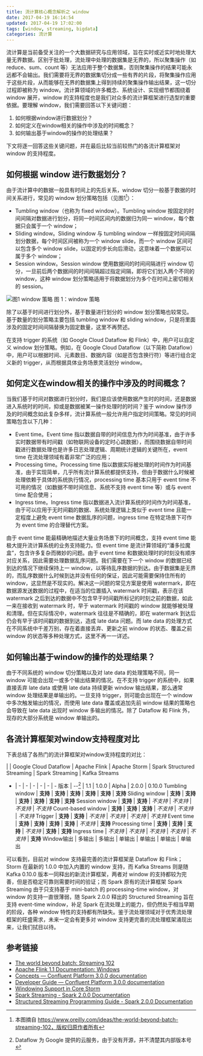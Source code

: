 ```yaml
---
title: 流计算核心概念解析之 window
date: 2017-04-19 16:14:54
updated: 2017-04-19 17:02:00
tags: [window, streaming, bigdata]
categories: 流计算
---
```


流计算是当前备受关注的一个大数据研究与应用领域，旨在实时或近实时地处理大量无界数据。区别于批处理，流处理中处理的数据集是无界的，所以聚集操作（如 reduce、sum、count 等）无法应用于整个数据集，否则聚集操作的结果可能永远都不会输出。我们需要将无界的数据集切分成一些有界的片段，将聚集操作应用于这些片段，从而能够在无界的数据集上得到持续的聚集操作输出结果，这一切分过程即被称为 window。流计算领域的许多概念、系统设计、实现细节都围绕着 window 展开，window 的支持程度也是我们对众多的流计算框架进行选型的重要依据。要理解 window，我们需要回答以下关键问题：

1. 如何根据window进行数据划分？
1. 如何定义在window相关的操作中涉及的时间概念？
1. 如何输出基于window的操作的处理结果？

下文将逐一回答这些关键问题，并在最后比较当前较热门的各流计算框架对 window 的支持程度。

<!--more-->

## 如何根据 window 进行数据划分？

由于流计算中的数据一般具有时间上的先后关系，window 切分一般基于数据的时间关系进行，常见的 window 划分策略包括（见图1[^image1-copyright]）：

- Tumbling window（也称为 fixed window）。Tumbling window 按固定的时间间隔对数据进行划分，将同一时间区间内的数据归为同一 window，每个数据只会属于一个 window；
- Sliding window。Sliding window 与 tumbling window 一样按固定时间间隔划分数据，每个时间区间被称为一个 window slide，而一个 window 区间可以包含多个 window slide，以固定的步长向后滑动，这意味着一个数据可以属于多个 window；
- Session window。Session window 使用数据间的时间间隔进行 window 切分，一旦前后两个数据间的时间间隔超过指定间隔，即将它们划入两个不同的 window，这种 window 划分策略适用于将数据划分为多个在时间上密切相关的 session。

![图1 window 策略](http://oo9foc9n0.bkt.clouddn.com/uchuhimo.me/blog/images/2017/04/windowing-strategies.jpg)
图 1：window 策略

除了以基于时间进行划分外，基于数量进行划分的 window 划分策略也较常见。基于数量的划分策略主要包括 tumbling window 和 sliding window，只是将里面涉及的固定时间间隔替换为固定数量，这里不再赘述。

在支持 trigger 的系统（如 Google Cloud Dataflow 和 Flink）中，用户可以自定义 window 划分策略。例如，在 Google Cloud Dataflow（以下简称 Dataflow）中，用户可以根据时间、元素数目、数据内容（如是否包含换行符）等进行组合定义新的 trigger，从而根据具体业务场景灵活划分 window。

## 如何定义在window相关的操作中涉及的时间概念？

当我们基于时间对数据进行划分时，我们是应该使用数据产生时的时间，还是数据进入系统时的时间，抑或是数据被某一操作处理时的时间？鉴于 window 操作涉及的时间概念如此复杂多样，流计算系统一般允许用户指定时间策略。常见的时间策略包含以下几种：

- Event time。Event time 指以数据自带的时间信息为作为时间基准，由于许多实时数据带有时间戳（如物联网设备的定时心跳数据），而围绕数据自带时间戳进行数据处理也是许多日志处理逻辑、周期统计逻辑的关键所在，event time 在流处理领域有着非常广泛的应用；
- Processing time。Processing time 指以数据实际被处理的时间作为时间基准，由于实现简单，几乎所有流计算系统都提供支持，但由于数据什么时候被处理依赖于具体的系统执行情况，processing time 基本只用于 event time 不可用的情况（如数据不带时间信息、系统不支持 event time 等）或与 event time 配合使用；
- Ingress time。Ingress time 指以数据进入流计算系统的时间作为时间基准，由于可以应用于无时间戳的数据、系统处理逻辑上类似于 event time 且能一定程度上避免 event time 数据乱序的问题，ingress time 在特定场景下可作为 event time 的合理替代方案。

由于 event time 能最精确地描述大量业务场景下的时间概念，支持 event time 能极大提升流计算系统的业务支持能力。但 event time 是流计算领域的“潘多拉魔盒”，包含许多复杂而微妙的问题。由于 event time 和数据处理时的时刻没有顺序对应关系，因此需要处理数据乱序问题。我们需要在下一个 window 的数据已经到达的情况下继续保持上一 window，以等待乱序数据的到达。由于数据集是无界的，而乱序数据什么时候到达并没有任何的保证，因此可能需要保持住所有的 window，这显然是不现实的。解决这一问题的常见方案是使用 watermark，即在数据源发送数据的过程中，在适当的位置插入 watermark 时间戳，表示在该 watermark 之后到达的数据中不包含早于时间戳所标记的时刻之前的数据，如此一来在接收到 watermark 时，早于 watermark 时间戳的 window 就能够被处理和清理。但在实际情况中，watermark 往往是不精确的，即在 watermark 到达后仍会有早于该时间戳的数据到达，造成 late data 问题。而 late data 的处理方式在不同系统中千差万别，存在着直接丢弃、更新之前 window 的状态、覆盖之前 window 的状态等多种处理方式，这里不再一一详述。

## 如何输出基于window的操作的处理结果？

由于不同系统的 window 切分策略以及对 late data 的处理策略不同，同一 window 可能会出现一或多个输出结果的情况。在不支持 trigger 的系统中，如果直接丢弃 late data 或使用 late data 持续更新 window 输出结果，那么通常 window 处理结果是单输出的。一旦支持 trigger，则可能会出现在一个 window 中多次触发输出的情况，而使用 late data 覆盖或追加先前 window 结果的策略也会导致在 late data 出现时 window 多输出的情况。除了 Dataflow 和 Flink 外，现存的大部分系统是 window 单输出的。

## 各流计算框架对window支持程度对比

下表总结了各热门的流计算框架对window支持程度的对比：

| | Google Cloud Dataflow | Apache Flink | Apache Storm | Spark Structured Streaming | Spark Streaming | Kafka Streams
- | - | - | - | - | - | -
版本 | --[^dataflow-version] | 1.1 | 1.0.0 | Alpha | 2.0.0 | 0.10.0
Tumbling window | **支持** | **支持** | **支持** | **支持** | **支持** | **支持**
Sliding window | **支持** | **支持** | **支持** | **支持** | **支持** | **支持**
Session window | **支持** | **支持** | _不支持_ | _不支持_ | _不支持_ | _不支持_
Count-based window | **支持** | **支持** | **支持** | _不支持_ | _不支持_ | _不支持_
Trigger | **支持** | **支持** | _不支持_ | _不支持_ | _不支持_ | _不支持_
Event time | **支持** | **支持** | **支持** | **支持** | _不支持_ | **支持**
Processing time | **支持** | **支持** | **支持** | _不支持_ | **支持** | **支持**
Ingress time | _不支持_ | _不支持_ | _不支持_ | _不支持_ | _不支持_ | **支持**
Window输出 | 多输出 | 多输出 | 单输出 | 单输出 | 单输出 | 单输出

可以看到，目前对 window 支持最完善的流计算框架是 Dataflow 和 Flink；Storm 在最新的 1.0.0 中加入内置的 window 支持，而 Kafka Streams 则是随 Kafka 0.10.0 版本一同释出的新流计算框架，两者对 window 的支持都较为完善，但是否稳定可靠则需要时间的验证；而 Spark 原有的流计算框架 Spark Streaming 由于只支持基于 mini-batch 的 processing-time window，对 window 的支持一直很薄弱，随 Spark 2.0.0 释出的 Structured Streaming 旨在支持 event-time window，补足 Spark 在流处理上的能力，但仍然处于相当早期的阶段，各种 window 特性的支持都有所缺失。鉴于流处理领域对于优秀流处理框架的旺盛需求，未来一定会有更多对 window 支持更完善的流处理框架涌现出来，让我们拭目以待。

## 参考链接

- [The world beyond batch: Streaming 102](https://www.oreilly.com/ideas/the-world-beyond-batch-streaming-102)
- [Apache Flink 1.1 Documentation: Windows](https://ci.apache.org/projects/flink/flink-docs-master/dev/windows.html)
- [Concepts — Confluent Platform 3.0.0 documentation](http://docs.confluent.io/3.0.0/streams/concepts.html)
- [Developer Guide — Confluent Platform 3.0.0 documentation](http://docs.confluent.io/3.0.0/streams/developer-guide.html)
- [Windowing Support in Core Storm](http://storm.apache.org/releases/1.0.0/Windowing.html)
- [Spark Streaming - Spark 2.0.0 Documentation](http://spark.apache.org/docs/latest/streaming-programming-guide.html)
- [Structured Streaming Programming Guide - Spark 2.0.0 Documentation](http://spark.apache.org/docs/latest/structured-streaming-programming-guide.html)

[^image1-copyright]: 本图摘自 https://www.oreilly.com/ideas/the-world-beyond-batch-streaming-102，版权归原作者所有
[^dataflow-version]: Dataflow 为 Google 提供的云服务，由于没有开源，并不清楚其内部版本号
